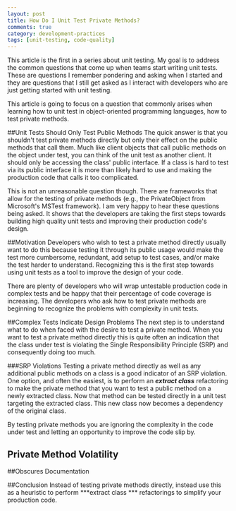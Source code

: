```yaml
---
layout: post
title: How Do I Unit Test Private Methods?
comments: true
category: development-practices
tags: [unit-testing, code-quality]
---
```


This article is the first in a series about unit testing. My goal is to address the common questions that come up when teams start writing unit tests. These are questions I remember pondering and asking when I started and they are questions that I still get asked as I interact with developers who are just getting started with unit testing. 

This article is going to focus on a question that commonly arises when learning how to unit test in object-oriented programming languages, how to test private methods.

<!--more-->
##Unit Tests Should Only Test Public Methods
The quick answer is that you shouldn't test private methods directly but only their effect on the public methods that call them. Much like client objects that call public methods on the object under test, you can think of the unit test as another client. It should only be accessing the class' public interface. If a class is hard to test via its public interface it is more than likely hard to use and making the production code that calls it too complicated.

This is not an unreasonable question though. There are frameworks that allow for the testing of private methods (e.g., the PrivateObject from Microsoft's MSTest framework). I am very happy to hear these questions being asked. It shows that the developers are taking the first steps towards building high quality unit tests and improving their production code's design. 

##Motivation
Developers who wish to test a private method directly usually want to do this because testing it through its public usage would make the test more cumbersome, redundant, add setup to test cases, and/or make the test harder to understand. Recognizing this is the first step towards using unit tests as a tool to improve the design of your code.

There are plenty of developers who will wrap untestable production code in complex tests and be happy that their percentage of code coverage is increasing. The developers who ask how to test private methods are beginning to recognize the problems with complexity in unit tests.

##Complex Tests Indicate Design Problems
The next step is to understand what to do when faced with the desire to test a private method. When you want to test a private method directly this is quite often an indication that the class under test is violating the Single Responsibility Principle (SRP) and consequently doing too much.

###SRP Violations
Testing a private method directly as well as any additional public methods on a class is a good indicator of an SRP violation. One option, and often the easiest, is to perform an ***extract class*** refactoring to make the private method that you want to test a public method on a newly extracted class. Now that method can be tested directly in a unit test targeting the extracted class.  This new class now becomes a dependency of the original class.  

By testing private methods you are ignoring the complexity in the code under test and letting an opportunity to improve the code slip by. 
## Private Method Volatility

##Obscures Documentation

##Conclusion
Instead of testing private methods directly, instead use this as a heuristic to perform ***extract class *** refactorings to simplify your production code. 
